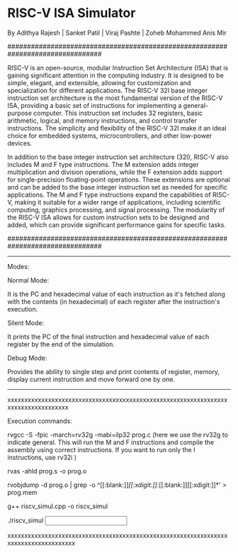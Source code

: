 # RISC-V ISA Simulator 

By Adithya Rajesh | Sanket Patil | Viraj Pashte | Zoheb Mohammed Anis Mir

################################################################################

RISC-V is an open-source, modular Instruction Set Architecture (ISA) that is gaining significant attention in the computing industry. It is designed to be simple, elegant, and extensible, allowing for customization and specialization for different applications. The RISC-V 32I base integer instruction set architecture is the most fundamental version of the RISC-V ISA, providing a basic set of instructions for implementing a general-purpose computer. This instruction set includes 32 registers, basic arithmetic, logical, and memory instructions, and control transfer instructions. The simplicity and flexibility of the RISC-V 32I make it an ideal choice for embedded systems, microcontrollers, and other low-power devices.

In addition to the base integer instruction set architecture (32I), RISC-V also includes M and F type instructions. The M extension adds integer multiplication and division operations, while the F extension adds support for single-precision floating-point operations. These extensions are optional and can be added to the base integer instruction set as needed for specific applications. The M and F type instructions expand the capabilities of RISC-V, making it suitable for a wider range of applications, including scientific computing, graphics processing, and signal processing. The modularity of the RISC-V ISA allows for custom instruction sets to be designed and added, which can provide significant performance gains for specific tasks.

################################################################################

--------------------------------------------------------------------------------

Modes:

Normal Mode: 

It is the PC and hexadecimal value of each instruction as it's fetched along with the contents (in hexadecimal) of each register after the instruction's execution.

Silent Mode:

It prints the PC of the final instruction and hexadecimal value of each register by the end of the simulation.

Debug Mode:

Provides the ability to single step and print contents of register, memory, display current instruction and move forward one by one. 

-----------------------------------------------------------------------------------

xxxxxxxxxxxxxxxxxxxxxxxxxxxxxxxxxxxxxxxxxxxxxxxxxxxxxxxxxxxxxxxxxxxxxxxxxxxxxxxxxxx

Execution commands:

rvgcc -S -fpic -march=rv32g -mabi=ilp32 prog.c 
(here we use the rv32g to indicate general. This will run the M and F instructions and compile the assembly using correct instructions. If you want to run only the I instructions, use rv32i )

rvas -ahld prog.s -o prog.o

rvobjdump -d prog.o | grep -o ^[[:blank:]]*[[:xdigit:]]*:[[:blank:]][[:xdigit:]]*' > prog.mem 

g++ riscv_simul.cpp -o riscv_simul

./riscv_simul <input file> <program counter> <stack address> <mode> <step enable>

xxxxxxxxxxxxxxxxxxxxxxxxxxxxxxxxxxxxxxxxxxxxxxxxxxxxxxxxxxxxxxxxxxxxxxxxxxxxxxxxxxxxx
